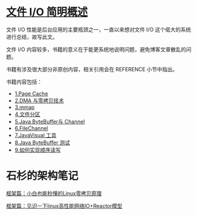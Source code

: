 # [文件 I/O 简明概述](https://spongecaptain.cool/SimpleClearFileIO/)
文件 I/O 性能是后台应用的主要瓶颈之一，一直以来想对文件 I/O 这个偌大的系统进行总结，故写此文。

文件 I/O 内容较多，书籍的意义在于能更系统地说明问题，避免博客文章散乱的问题。

书籍有涉及很大部分非原创内容，相关引用会在 REFERENCE 小节中指出。

书籍内容包括：

- [1.Page Cache](https://spongecaptain.cool/SimpleClearFileIO/1.%20page%20cache.html)
- [2.DMA 与零拷贝技术](https://spongecaptain.cool/SimpleClearFileIO/2.%20DMA%20与零拷贝技术.html)
- [3.mmap](https://spongecaptain.cool/SimpleClearFileIO/3.%20mmap.html)
- [4.文件分区](https://spongecaptain.cool/SimpleClearFileIO/4.%20文件分区.html)
- [5.Java ByteBuffer与 Channel](https://spongecaptain.cool/SimpleClearFileIO/5.%20Java%20ByteBuffer与%20Channel.html)
- [6.FileChannel](https://spongecaptain.cool/SimpleClearFileIO/6.%20FileChannel.html)
- [7.JavaVisual 工具](https://spongecaptain.cool/SimpleClearFileIO/7.%20Visual%20VM.html)
- [8.Java ByteBuffer 测试](https://spongecaptain.cool/SimpleClearFileIO/8.%20Java%20ByteBuffer%20测试.html)
- [9.如何实现顺序读写](https://spongecaptain.cool/SimpleClearFileIO/9.%20如何实现顺序读写.html)





# 石杉的架构笔记

[框架篇：小白也能秒懂的Linux零拷贝原理](https://mp.weixin.qq.com/s/SKuNuC3kSGGor0xwArzvcg)

[框架篇：见识一下linux高性能网络IO+Reactor模型](https://mp.weixin.qq.com/s/JPcOKoWhBDW59GpO37Jq4w)

